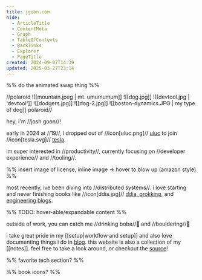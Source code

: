 ```yaml
---
title: jgoon.com
hide:
  - ArticleTitle
  - ContentMeta
  - Graph
  - TableOfContents
  - Backlinks
  - Explorer
  - PageTitle
created: 2024-09-07T14:39
updated: 2025-03-27T23:14
---
```


%% do the animated swap thing %%

//polaroid
![[mountain.jpeg | mt. umumumum]]
![[dog.jpg]]
![[devtool.jpg | 'devtool']]
![[dodgers.jpg]]
![[dog-2.jpg]]
![[boston-dynamics.JPG | my type of dog]]
polaroid//

hey, i'm //josh goon//!

early in 2024 at //19//, i dropped out of //icon[uiuc.png]// [uiuc](https://illinois.edu/) to join //icon[tesla.svg]// [tesla](https://www.tesla.com/).

im super interested in //productivity//, currently focusing on //developer experience// and //tooling//.

%% insert image of license, inline image -> hover to blow up (amazon style) %%

most recently, ive been diving into //distributed systems//. i love starting and never finishing books like //icon[ddia.jpg]// [ddia, grokking](https://github.com/Jish2/system-design/?tab=readme-ov-file#books), and [engineering blogs](https://github.com/Jish2/system-design/?tab=readme-ov-file#engineering-blogs).

%% TODO: hover-able/expandable content %%

outside of work, you can catch me //drinking boba//🧋 and //bouldering//🗿

i take great pride in my [[setup|workflow and setup]] and also love documenting things i do in [blog](/blog). this website is also a collection of my [[notes]]. feel free to take a look around, or checkout the [source](https://github.com/Jish2/noted)!

%% favorite tech section? %%

%% book icons? %%